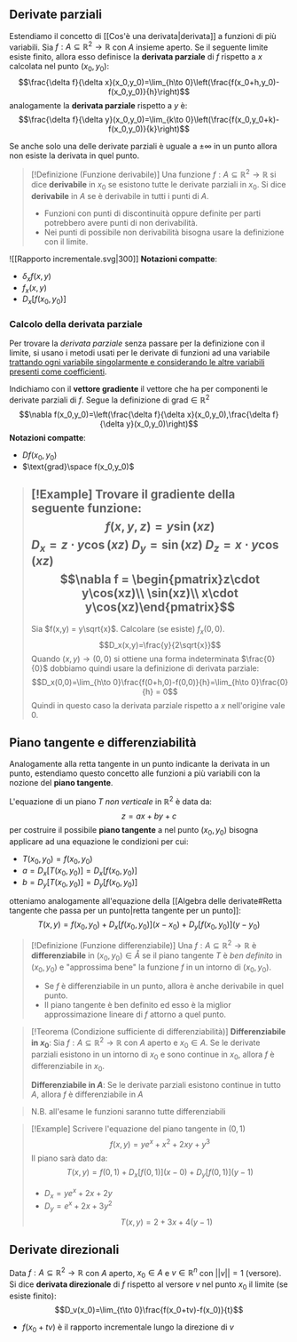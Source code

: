## Derivate parziali
Estendiamo il concetto di [[Cos'è una derivata|derivata]] a funzioni di più variabili.
Sia $f:A\subseteq\mathbb{R}^2\to\mathbb{R}$ con $A$ insieme aperto. Se il seguente limite esiste finito, allora esso definisce la **derivata parziale** di $f$ rispetto a $x$ calcolata nel punto $(x_0, y_0)$:
$$\frac{\delta f}{\delta x}(x_0,y_0)=\lim_{h\to 0}\left(\frac{f(x_0+h,y_0)-f(x_0,y_0)}{h}\right)$$
analogamente la **derivata parziale** rispetto a $y$ è:
$$\frac{\delta f}{\delta y}(x_0,y_0)=\lim_{k\to 0}\left(\frac{f(x_0,y_0+k)-f(x_0,y_0)}{k}\right)$$

Se anche solo una delle derivate parziali è uguale a $\pm\infty$ in un punto allora non esiste la derivata in quel punto.

>[!Definizione (Funzione derivabile)]
>Una funzione $f: A\subseteq \mathbb{R}^2\to\mathbb{R}$ si dice **derivabile** in $x_0$ se esistono tutte le derivate parziali in $x_0$.
>Si dice **derivabile** in $A$ se è derivabile in tutti i punti di $A$.
>- Funzioni con punti di discontinuità oppure definite per parti potrebbero avere punti di non derivabilità.
>- Nei punti di possibile non derivabilità bisogna usare la definizione con il limite.

![[Rapporto incrementale.svg|300]]
**Notazioni compatte**:
- $\delta_xf(x,y)$
- $f_x(x,y)$
- $D_x[f(x_0,y_0)]$

### Calcolo della derivata parziale
Per trovare la _derivata parziale_ senza passare per la definizione con il limite, si usano i metodi usati per le derivate di funzioni ad una variabile <u>trattando ogni variabile singolarmente e considerando le altre variabili presenti come coefficienti</u>.

Indichiamo con il **vettore gradiente** il vettore che ha per componenti le derivate parziali di $f$.
Segue la definizione di $\text{grad}\in\mathbb{R}^2$ 
$$\nabla f(x_0,y_0)=\left(\frac{\delta f}{\delta x}(x_0,y_0),\frac{\delta f}{\delta y}(x_0,y_0)\right)$$
**Notazioni compatte**:
- $Df(x_0,y_0)$
- $\text{grad}\space f(x_0,y_0)$

>[!Example]
>Trovare il gradiente della seguente funzione:
>$$f(x,y,z)=y\sin(xz)$$
>$D_x=z\cdot y\cos(xz)$
>$D_y=\sin(xz)$
>$D_z=x\cdot y\cos(xz)$
>$$\nabla f = \begin{pmatrix}z\cdot y\cos(xz)\\ \sin(xz)\\ x\cdot y\cos(xz)\end{pmatrix}$$
>---
>Sia $f(x,y) = y\sqrt{x}$. Calcolare (se esiste) $f_x(0,0)$.
>$$D_x(x,y)=\frac{y}{2\sqrt{x}}$$
>Quando $(x,y)\to(0,0)$ si ottiene una forma indeterminata $\frac{0}{0}$ dobbiamo quindi usare la definizione di derivata parziale:
>$$D_x(0,0)=\lim_{h\to 0}\frac{f(0+h,0)-f(0,0)}{h}=\lim_{h\to 0}\frac{0}{h} = 0$$
>Quindi in questo caso la derivata parziale rispetto a $x$ nell'origine vale $0$.


## Piano tangente e differenziabilità
Analogamente alla retta tangente in un punto indicante la derivata in un punto, estendiamo questo concetto alle funzioni a più variabili con la nozione del **piano tangente**.

L'equazione di un piano $T$  _non verticale_ in $\mathbb{R}^2$ è data da:
$$z=ax+by+c$$
per costruire il possibile **piano tangente** a nel punto $(x_0, y_0)$ bisogna applicare ad una equazione le condizioni per cui:
- $T(x_0,y_0)=f(x_0,y_0)$ 
- $a=D_x[T(x_0, y_0)] = D_x[f(x_0, y_0)]$
- $b=D_y[T(x_0, y_0)] = D_y[f(x_0, y_0)]$

otteniamo analogamente all'equazione della [[Algebra delle derivate#Retta tangente che passa per un punto|retta tangente per un punto]]:
$$T(x,y)=f(x_0,y_0) + D_x[f(x_0,y_0)](x-x_0)+D_y[f(x_0,y_0)](y-y_0)$$

>[!Definizione (Funzione differenziabile)]
>Una $f:A\subseteq\mathbb{R}^2\to\mathbb{R}$ è **differenziabile** in $(x_0,y_0)\in\mathring{A}$ se il piano tangente $T$ è _ben definito_ in $(x_0,y_0)$ e "approssima bene" la funzione $f$ in un intorno di $(x_0,y_0)$.
>- Se $f$ è differenziabile in un punto, allora è anche derivabile in quel punto.
>- Il piano tangente è ben definito ed esso è la miglior approssimazione lineare di $f$ attorno a quel punto.

>[!Teorema (Condizione sufficiente di differenziabilità)]
>**Differenziabile in $x_0$**:
>Sia $f:A\subseteq\mathbb{R}^2\to\mathbb{R}$ con $A$ aperto e $x_0\in A$. Se le derivate parziali esistono in un intorno di $x_0$ e sono continue in $x_0$, allora $f$ è differenziabile in $x_0$.
>
>**Differenziabile in $A$**:
>Se le derivate parziali esistono continue in tutto $A$, allora $f$ è differenziabile in $A$

>N.B. all'esame le funzioni saranno tutte differenziabili

>[!Example]
>Scrivere l'equazione del piano tangente in $(0,1)$
>$$f(x,y)=ye^x+x^2+2xy+y^3$$
>Il piano sarà dato da:
>$$T(x,y)=f(0,1)+D_x[f(0,1)](x-0)+D_y[f(0,1)](y-1)$$
>- $D_x = ye^x+2x+2y$
>- $D_y = e^x+2x+3y^2$
>$$T(x,y)= 2 + 3x + 4(y-1)$$

## Derivate direzionali
Data $f: A\subseteq\mathbb{R}^2\to\mathbb{R}$ con $A$ aperto, $x_0\in A$ e $v\in\mathbb{R}^n$ con $||v||=1$ (versore). 
Si dice **derivata direzionale** di $f$ rispetto al versore $v$ nel punto $x_0$ il limite (se esiste finito):
$$D_v(x_0)=\lim_{t\to 0}\frac{f(x_0+tv)-f(x_0)}{t}$$
- $f(x_0+tv)$ è il rapporto incrementale lungo la direzione di $v$
